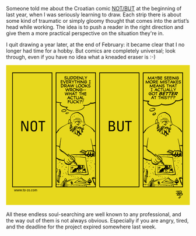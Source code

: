 ﻿Someone told me about the Croatian comic [NOT/BUT](http://www.to-zo.com/notbut) at the beginning of last year, when I was seriously learning to draw. Each strip there is about some kind of traumatic or simply gloomy thought that comes into the artist’s head while working. The idea is to push a reader in the right direction and give them a more practical perspective on the situation they're in.

I quit drawing a year later, at the end of February: it became clear that I no longer had time for a hobby. But comics are completely universal; look through, even if you have no idea what a kneaded eraser is :-)

[![What the actual fuck?](mistakes.png)](http://www.to-zo.com/notbut)

All these endless soul-searching are well known to any professional, and the way out of them is not always obvious. Especially if you are angry, tired, and the deadline for the project expired somewhere last week.